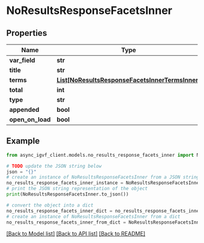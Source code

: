 # NoResultsResponseFacetsInner


## Properties

Name | Type | Description | Notes
------------ | ------------- | ------------- | -------------
**var_field** | **str** |  | [optional] 
**title** | **str** |  | [optional] 
**terms** | [**List[NoResultsResponseFacetsInnerTermsInner]**](NoResultsResponseFacetsInnerTermsInner.md) |  | [optional] 
**total** | **int** |  | [optional] 
**type** | **str** |  | [optional] 
**appended** | **bool** |  | [optional] 
**open_on_load** | **bool** |  | [optional] 

## Example

```python
from async_igvf_client.models.no_results_response_facets_inner import NoResultsResponseFacetsInner

# TODO update the JSON string below
json = "{}"
# create an instance of NoResultsResponseFacetsInner from a JSON string
no_results_response_facets_inner_instance = NoResultsResponseFacetsInner.from_json(json)
# print the JSON string representation of the object
print(NoResultsResponseFacetsInner.to_json())

# convert the object into a dict
no_results_response_facets_inner_dict = no_results_response_facets_inner_instance.to_dict()
# create an instance of NoResultsResponseFacetsInner from a dict
no_results_response_facets_inner_from_dict = NoResultsResponseFacetsInner.from_dict(no_results_response_facets_inner_dict)
```
[[Back to Model list]](../README.md#documentation-for-models) [[Back to API list]](../README.md#documentation-for-api-endpoints) [[Back to README]](../README.md)


